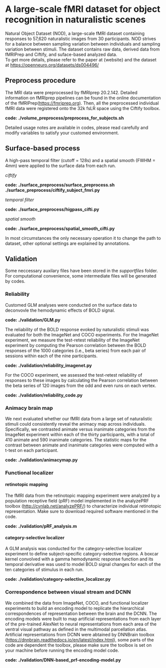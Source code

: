 # A large-scale fMRI dataset for object recognition in naturalistic scenes
Natural Object Dataset (NOD), a large-scale fMRI dataset containing responses to 57,620 naturalistic images from 30 participants. NOD strives for a balance between sampling variation between individuals and sampling variation between stimuli. The dataset contains raw data, derived data from fMRIPrep and Ciftify, and suface-based analyzed data.   
To get more details, please refer to the paper at {website} and the dataset at https://openneuro.org/datasets/ds004496/

## Preprocess procedure
The MRI data were preprocessed by fMRIprep 20.2.142. Detailed information on fMRIprep pipelines can be found in the online documentation of the fMRIPrep(https://fmriprep.org). Then, all the preprocessed individual fMRI data were registered onto the 32k fsLR space using the Ciftify toolbox.

**code: ./volume_preprocess/preprocess_for_subjects.sh**

Detailed usage notes are available in codes, please read carefully and modify variables to satisfy your customed environment.

## Surface-based process
A high-pass temporal filter (cutoff = 128s) and a spatial smooth (FWHM = 4mm) were applied to the surface data from each run. 

*ciftify*

**code: ./surface_preprocess/surface_preprocess.sh**
      **./surface_preprocess/ciftify_subject_fmri.py**

*temporal filter*

**code: ./surface_preprocess/higpass_cifti.py**

*spatial smooth*

**code: ./surface_preprocess/spatial_smooth_cifti.py**

In most circumstances the only necessary operation it to change the path to dataset, other optional settings are explained by annotations.

## Validation
Some neccessary auxilary files have been stored in the *supportfiles* folder.
For computational convenience, some intermediate files will be generated by codes.
### Reliability
Customed GLM analyses were conducted on the surface data to deconvovle the hemodynamic effects of BOLD signal.

**code: ./validation/GLM.py**

The reliability of the BOLD response evoked by naturalistic stimuli was evaluated for both the ImageNet and COCO experiments. For the ImageNet experiment, we measure the test-retest reliability of the ImageNet experiment by computing the Pearson correlation between the BOLD responses of the 1000 categories (i.e., beta series) from each pair of sessions within each of the nine participants. 

**code: ./validation/reliability_imagenet.py**

For the COCO experiment, we assessed the test-retest reliability of responses to these images by calculating the Pearson correlation between the beta series of 120 images from the odd and even runs on each vertex.

**code: ./validation/reliability_code.py**

### Animacy brain map
We next evaluated whether our fMRI data from a large set of naturalistic stimuli could consistently reveal the animacy map across individuals. Specifically, we contrasted animate versus inanimate categories from the ImageNet experiment within each of the thirty participants, with a total of 410 animate and 590 inanimate categories. The statistic maps for the contrast between animate and inanimate categories were computed with a t-test on each participant.

**code: ./validation/animacymap.py**

### Functional localizer
#### retinotopic mapping
The fMRI data from the retinotopic mapping experiment were analyzed by a population receptive field (pRF) model implemented in the analyzePRF toolbox (http://cvnlab.net/analyzePRF/) to characterize individual retinotopic representation. Make sure to download required software mentioned in the code.

**code: ./validation/pRF_analysis.m**

#### category-selective localizer
A GLM analysis was conducted for the category-selective localizer experiment to define subject-specific category-selective regions. A boxcar kernel convolved with a gamma hemodynamic response function and its temporal derivative was used to model BOLD signal changes for each of the ten categories of stimulus in each run.

**code: ./validation/category-selective_localizer.py**

### Correspondence between visual stream and DCNN
We combined the data from ImageNet, COCO, and functional localizer experiments to build an encoding model to replicate the hierarchical correspondences of representation between the brain and the DCNN. The encoding models were built to map artificial representations from each layer of the pre-trained AlexNet to neural representations from each area of the ventral visual pathway as defined in the multimodal parcellation atlas. Artificial representations from DCNN were abtained by DNNBrain toolbox (https://dnnbrain.readthedocs.io/en/latest/index.html), some parts of the code are dependent the toolbox, please make sure the toolbox is set on your machine before running the encoding model code.

**code: ./validation/DNN-based_prf-encoding-model.py**




